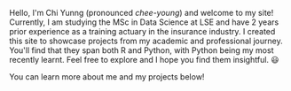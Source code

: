 Hello, I'm Chi Yunng (pronounced *chee-young*) and welcome to my site! Currently, I am studying the MSc in Data Science at LSE and have 2 years prior experience as a training actuary in the insurance industry. I created this site to showcase projects from my academic and professional journey. You'll find that they span both R and Python, with Python being my most recently learnt. Feel free to explore and I hope you find them insightful. :smiley:

You can learn more about me and my projects below!
